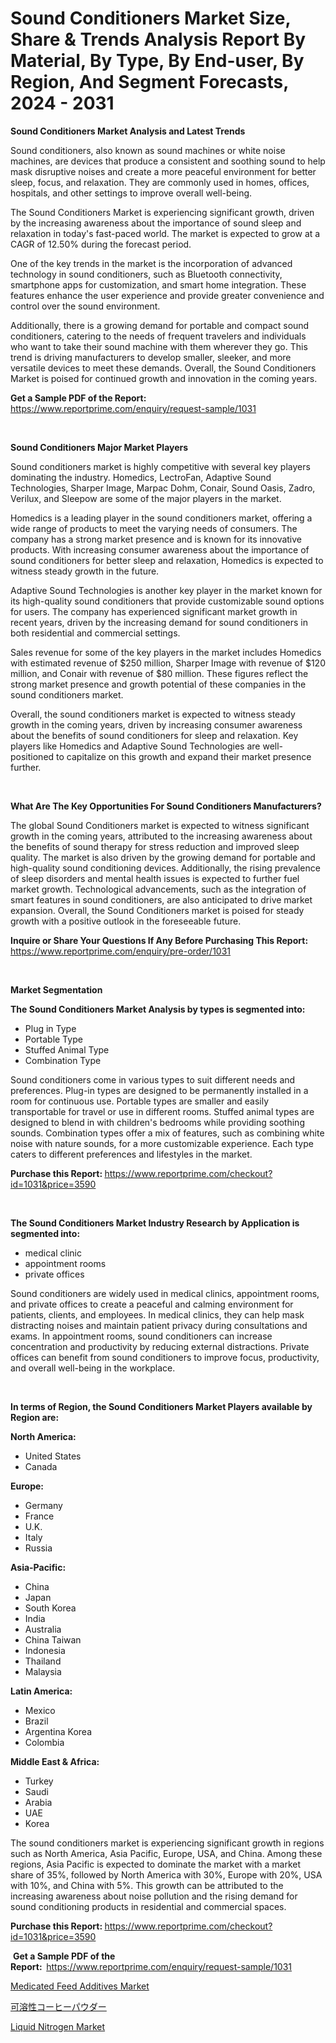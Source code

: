 <p><h1>Sound Conditioners Market Size, Share & Trends Analysis Report By Material, By Type, By End-user, By Region, And Segment Forecasts, 2024 - 2031</h1></p><p><strong>Sound Conditioners Market Analysis and Latest Trends</strong></p>
<p><p>Sound conditioners, also known as sound machines or white noise machines, are devices that produce a consistent and soothing sound to help mask disruptive noises and create a more peaceful environment for better sleep, focus, and relaxation. They are commonly used in homes, offices, hospitals, and other settings to improve overall well-being.</p><p>The Sound Conditioners Market is experiencing significant growth, driven by the increasing awareness about the importance of sound sleep and relaxation in today's fast-paced world. The market is expected to grow at a CAGR of 12.50% during the forecast period.</p><p>One of the key trends in the market is the incorporation of advanced technology in sound conditioners, such as Bluetooth connectivity, smartphone apps for customization, and smart home integration. These features enhance the user experience and provide greater convenience and control over the sound environment.</p><p>Additionally, there is a growing demand for portable and compact sound conditioners, catering to the needs of frequent travelers and individuals who want to take their sound machine with them wherever they go. This trend is driving manufacturers to develop smaller, sleeker, and more versatile devices to meet these demands. Overall, the Sound Conditioners Market is poised for continued growth and innovation in the coming years.</p></p>
<p><strong>Get a Sample PDF of the Report:&nbsp;</strong> <a href="https://www.reportprime.com/enquiry/request-sample/1031">https://www.reportprime.com/enquiry/request-sample/1031</a></p>
<p>&nbsp;</p>
<p><strong>Sound Conditioners Major Market Players</strong></p>
<p><p>Sound conditioners market is highly competitive with several key players dominating the industry. Homedics, LectroFan, Adaptive Sound Technologies, Sharper Image, Marpac Dohm, Conair, Sound Oasis, Zadro, Verilux, and Sleepow are some of the major players in the market.</p><p>Homedics is a leading player in the sound conditioners market, offering a wide range of products to meet the varying needs of consumers. The company has a strong market presence and is known for its innovative products. With increasing consumer awareness about the importance of sound conditioners for better sleep and relaxation, Homedics is expected to witness steady growth in the future.</p><p>Adaptive Sound Technologies is another key player in the market known for its high-quality sound conditioners that provide customizable sound options for users. The company has experienced significant market growth in recent years, driven by the increasing demand for sound conditioners in both residential and commercial settings.</p><p>Sales revenue for some of the key players in the market includes Homedics with estimated revenue of $250 million, Sharper Image with revenue of $120 million, and Conair with revenue of $80 million. These figures reflect the strong market presence and growth potential of these companies in the sound conditioners market.</p><p>Overall, the sound conditioners market is expected to witness steady growth in the coming years, driven by increasing consumer awareness about the benefits of sound conditioners for sleep and relaxation. Key players like Homedics and Adaptive Sound Technologies are well-positioned to capitalize on this growth and expand their market presence further.</p></p>
<p>&nbsp;</p>
<p><strong>What Are The Key Opportunities For Sound Conditioners Manufacturers?</strong></p>
<p><p>The global Sound Conditioners market is expected to witness significant growth in the coming years, attributed to the increasing awareness about the benefits of sound therapy for stress reduction and improved sleep quality. The market is also driven by the growing demand for portable and high-quality sound conditioning devices. Additionally, the rising prevalence of sleep disorders and mental health issues is expected to further fuel market growth. Technological advancements, such as the integration of smart features in sound conditioners, are also anticipated to drive market expansion. Overall, the Sound Conditioners market is poised for steady growth with a positive outlook in the foreseeable future.</p></p>
<p><strong>Inquire or Share Your Questions If Any Before Purchasing This Report:</strong> <a href="https://www.reportprime.com/enquiry/pre-order/1031">https://www.reportprime.com/enquiry/pre-order/1031</a></p>
<p>&nbsp;</p>
<p><strong>Market Segmentation</strong></p>
<p><strong>The Sound Conditioners Market Analysis by types is segmented into:</strong></p>
<p><ul><li>Plug in Type</li><li>Portable Type</li><li>Stuffed Animal Type</li><li>Combination Type</li></ul></p>
<p><p>Sound conditioners come in various types to suit different needs and preferences. Plug-in types are designed to be permanently installed in a room for continuous use. Portable types are smaller and easily transportable for travel or use in different rooms. Stuffed animal types are designed to blend in with children's bedrooms while providing soothing sounds. Combination types offer a mix of features, such as combining white noise with nature sounds, for a more customizable experience. Each type caters to different preferences and lifestyles in the market.</p></p>
<p><strong>Purchase this Report:&nbsp;</strong><a href="https://www.reportprime.com/checkout?id=1031&price=3590">https://www.reportprime.com/checkout?id=1031&price=3590</a></p>
<p>&nbsp;</p>
<p><strong>The Sound Conditioners Market Industry Research by Application is segmented into:</strong></p>
<p><ul><li>medical clinic</li><li>appointment rooms</li><li>private offices</li></ul></p>
<p><p>Sound conditioners are widely used in medical clinics, appointment rooms, and private offices to create a peaceful and calming environment for patients, clients, and employees. In medical clinics, they can help mask distracting noises and maintain patient privacy during consultations and exams. In appointment rooms, sound conditioners can increase concentration and productivity by reducing external distractions. Private offices can benefit from sound conditioners to improve focus, productivity, and overall well-being in the workplace.</p></p>
<p>&nbsp;</p>
<p><strong>In terms of Region, the Sound Conditioners Market Players available by Region are:</strong></p>
<p>
    <p> <strong> North America: </strong>
        <ul>
            <li>United States</li>
            <li>Canada</li>
        </ul>
        </p> 
    <p> <strong> Europe: </strong>
        <ul>
            <li>Germany</li>
            <li>France</li>
            <li>U.K.</li>
            <li>Italy</li>
            <li>Russia</li>
        </ul>
        </p> 
    <p> <strong> Asia-Pacific: </strong>
        <ul>
            <li>China</li>
            <li>Japan</li>
            <li>South Korea</li>
            <li>India</li>
            <li>Australia</li>
            <li>China Taiwan</li>
            <li>Indonesia</li>
            <li>Thailand</li>
            <li>Malaysia</li>
        </ul>
        </p> 
    <p> <strong> Latin America: </strong>
        <ul>
            <li>Mexico</li>
            <li>Brazil</li>
            <li>Argentina Korea</li>
            <li>Colombia</li>
        </ul>
        </p> 
    <p> <strong> Middle East & Africa: </strong>
        <ul>
            <li>Turkey</li>
            <li>Saudi</li>
            <li>Arabia</li>
            <li>UAE</li>
            <li>Korea</li>
        </ul>
    </p>
    </p>
<p><p>The sound conditioners market is experiencing significant growth in regions such as North America, Asia Pacific, Europe, USA, and China. Among these regions, Asia Pacific is expected to dominate the market with a market share of 35%, followed by North America with 30%, Europe with 20%, USA with 10%, and China with 5%. This growth can be attributed to the increasing awareness about noise pollution and the rising demand for sound conditioning products in residential and commercial spaces.</p></p>
<p><strong>Purchase this Report: </strong><a href="https://www.reportprime.com/checkout?id=1031&price=3590">https://www.reportprime.com/checkout?id=1031&price=3590</a></p>
<p>&nbsp;<strong>Get a Sample PDF of the Report:&nbsp;&nbsp;</strong><a href="https://www.reportprime.com/enquiry/request-sample/1031">https://www.reportprime.com/enquiry/request-sample/1031</a></p>
<p><strong></strong></p>
<p><p><a href="https://issuu.com/reportprime-2/docs/medicated-feed-additives-market-size-2030.pptx">Medicated Feed Additives Market</a></p><p><a href="https://medium.com/@sheilabruen2023/%E5%8F%AF%E6%BA%B6%E6%80%A7%E3%82%B3%E3%83%BC%E3%83%92%E3%83%BC%E3%83%91%E3%82%A6%E3%83%80%E3%83%BC%E5%B8%82%E5%A0%B4%E3%81%AE%E3%83%88%E3%83%AC%E3%83%B3%E3%83%89%E3%81%A8%E5%B8%82%E5%A0%B4%E5%88%86%E6%9E%90%E3%81%AF-2024%E5%B9%B4%E3%81%8B%E3%82%892031%E5%B9%B4%E3%81%BE%E3%81%A7%E3%81%AE%E6%9C%9F%E9%96%93%E3%81%AB%E4%BA%88%E6%B8%AC%E3%81%95%E3%82%8C%E3%81%A6%E3%81%84%E3%81%BE%E3%81%99-3dd30f0365a2">可溶性コーヒーパウダー</a></p><p><a href="https://issuu.com/reportprime-2/docs/liquid-nitrogen-market-size-2030.pptx">Liquid Nitrogen Market</a></p></p>